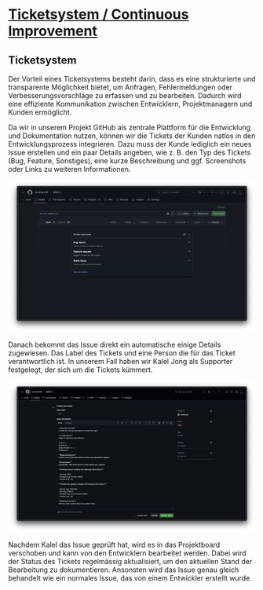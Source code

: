 # [Ticketsystem / Continuous Improvement](https://gitlab.com/ch-tbz-it/Stud/m324/-/blob/main/Projekt/Z2_Ticketsystem.md)

## Ticketsystem

Der Vorteil eines Ticketsystems besteht darin, dass es eine strukturierte und transparente Möglichkeit bietet, um Anfragen, Fehlermeldungen oder Verbesserungsvorschläge zu erfassen und zu bearbeiten. Dadurch wird eine effiziente Kommunikation zwischen Entwicklern, Projektmanagern und Kunden ermöglicht.

Da wir in unserem Projekt GitHub als zentrale Plattform für die Entwicklung und Dokumentation nutzen, können wir die Tickets der Kunden natlos in den Entwicklungsprozess integrieren. Dazu muss der Kunde lediglich ein neues Issue erstellen und ein paar Details angeben, wie z. B. den Typ des Tickets (Bug, Feature, Sonstiges), eine kurze Beschreibung und ggf. Screenshots oder Links zu weiteren Informationen.

![Github Create Issue](../Dokumentation/assets/img/Create%20Customer%20Issue.png)

Danach bekommt das Issue direkt ein automatische einige Details zugewiesen. Das Label des Tickets und eine Person die für das Ticket verantwortlich ist. In unserem Fall haben wir Kalel Jong als Supporter festgelegt, der sich um die Tickets kümmert.

![Customer Issue Details](../Dokumentation/assets/img/Customer%20Issue%20Details.png)

Nachdem Kalel das Issue geprüft hat, wird es in das Projektboard verschoben und kann von den Entwicklern bearbeitet werden. Dabei wird der Status des Tickets regelmässig aktualisiert, um den aktuellen Stand der Bearbeitung zu dokumentieren. Ansonsten wird das Issue genau gleich behandelt wie ein normales Issue, das von einem Entwickler erstellt wurde.
